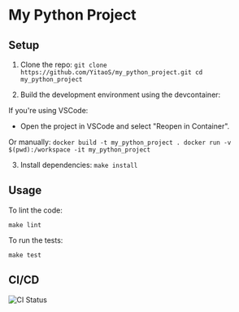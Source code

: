 # My Python Project

## Setup

1. Clone the repo:
`git clone https://github.com/YitaoS/my_python_project.git cd my_python_project`

2. Build the development environment using the devcontainer:

If you're using VSCode:
- Open the project in VSCode and select "Reopen in Container".

Or manually:
`docker build -t my_python_project . docker run -v $(pwd):/workspace -it my_python_project`

3. Install dependencies:
`make install`


## Usage

To lint the code:

`make lint`

To run the tests:

`make test`


## CI/CD

![CI Status](https://github.com/YitaoS/my_python_project/actions/workflows/ci.yml/badge.svg)
